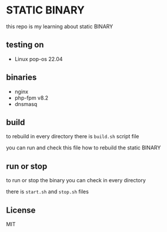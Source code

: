 # STATIC BINARY

this repo is my learning about static BINARY

## testing on

- Linux pop-os 22.04

## binaries

- nginx
- php-fpm v8.2
- dnsmasq

## build

to rebuild in every directory there is `build.sh` script file

you can run and check this file how to rebuild the static BINARY

## run or stop

to run or stop the binary you can check in every directory

there is `start.sh` and `stop.sh` files

## License

MIT
